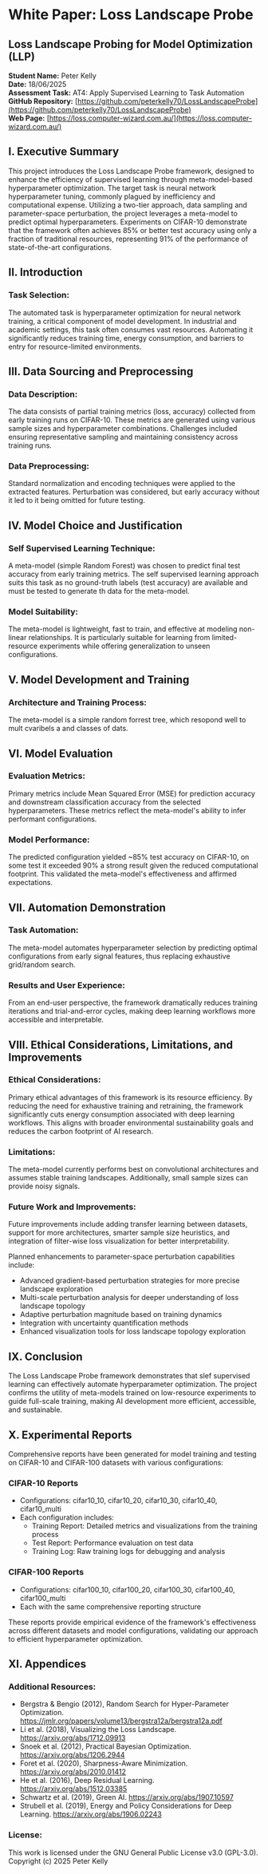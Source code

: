 # White Paper: Loss Landscape Probe

## Loss Landscape Probing for Model Optimization (LLP)

**Student Name:** Peter Kelly  
**Date:** 18/06/2025  
**Assessment Task:** AT4: Apply Supervised Learning to Task Automation  
**GitHub Repository:** [https://github.com/peterkelly70/LossLandscapeProbe](https://github.com/peterkelly70/LossLandscapeProbe)  
**Web Page:** [https://loss.computer-wizard.com.au/](https://loss.computer-wizard.com.au/)

## I. Executive Summary

This project introduces the Loss Landscape Probe framework, designed to enhance the efficiency of supervised learning through meta-model-based hyperparameter optimization. The target task is neural network hyperparameter tuning, commonly plagued by inefficiency and computational expense. Utilizing a two-tier approach, data sampling and parameter-space perturbation, the project leverages a meta-model to predict optimal hyperparameters. Experiments on CIFAR-10 demonstrate that the framework often achieves 85% or better test accuracy using only a fraction of traditional resources, representing 91% of the performance of state-of-the-art configurations.

## II. Introduction

### Task Selection:
The automated task is hyperparameter optimization for neural network training, a critical component of model development. In industrial and academic settings, this task often consumes vast resources. Automating it significantly reduces training time, energy consumption, and barriers to entry for resource-limited environments.

## III. Data Sourcing and Preprocessing

### Data Description:
The data consists of partial training metrics (loss, accuracy) collected from early training runs on CIFAR-10. These metrics are generated using various sample sizes and hyperparameter combinations. Challenges included ensuring representative sampling and maintaining consistency across training runs.

### Data Preprocessing:
Standard normalization and encoding techniques were applied to the extracted features. Perturbation was considered, but early accuracy without it led to it being omitted for future testing.

## IV. Model Choice and Justification

### Self Supervised Learning Technique:
A meta-model (simple Random Forest) was chosen to predict final test accuracy from early training metrics. The self supervised learning approach suits this task as no ground-truth labels (test accuracy) are available and must be tested to generate th data for the meta-model.

### Model Suitability:
The meta-model is lightweight, fast to train, and effective at modeling non-linear relationships. It is particularly suitable for learning from limited-resource experiments while offering generalization to unseen configurations.

## V. Model Development and Training

### Architecture and Training Process:
The meta-model is a simple random forrest tree, which resopond well to mult cvaribels a and classes of dats.

## VI. Model Evaluation

### Evaluation Metrics:
Primary metrics include Mean Squared Error (MSE) for prediction accuracy and downstream classification accuracy from the selected hyperparameters. These metrics reflect the meta-model's ability to infer performant configurations.

### Model Performance:
The predicted configuration yielded ~85% test accuracy on CIFAR-10, on some test it exceeded 90% a strong result given the reduced computational footprint. This validated the meta-model's effectiveness and affirmed expectations.

## VII. Automation Demonstration

### Task Automation:
The meta-model automates hyperparameter selection by predicting optimal configurations from early signal features, thus replacing exhaustive grid/random search.

### Results and User Experience:
From an end-user perspective, the framework dramatically reduces training iterations and trial-and-error cycles, making deep learning workflows more accessible and interpretable.

## VIII. Ethical Considerations, Limitations, and Improvements

### Ethical Considerations:
Primary ethical advantages of this framework is its resource efficiency. By reducing the need for exhaustive training and retraining, the framework significantly cuts energy consumption associated with deep learning workflows. This aligns with broader environmental sustainability goals and reduces the carbon footprint of AI research.

### Limitations:
The meta-model currently performs best on convolutional architectures and assumes stable training landscapes. Additionally, small sample sizes can provide noisy signals.

### Future Work and Improvements:
Future improvements include adding transfer learning between datasets, support for more architectures, smarter sample size heuristics, and integration of filter-wise loss visualization for better interpretability.

Planned enhancements to parameter-space perturbation capabilities include:
- Advanced gradient-based perturbation strategies for more precise landscape exploration
- Multi-scale perturbation analysis for deeper understanding of loss landscape topology
- Adaptive perturbation magnitude based on training dynamics
- Integration with uncertainty quantification methods
- Enhanced visualization tools for loss landscape topology exploration

## IX. Conclusion

The Loss Landscape Probe framework demonstrates that slef supervised learning can effectively automate hyperparameter optimization. The project confirms the utility of meta-models trained on low-resource experiments to guide full-scale training, making AI development more efficient, accessible, and sustainable.

## X. Experimental Reports

Comprehensive reports have been generated for model training and testing on CIFAR-10 and CIFAR-100 datasets with various configurations:

### CIFAR-10 Reports
- Configurations: cifar10_10, cifar10_20, cifar10_30, cifar10_40, cifar10_multi
- Each configuration includes:
  - Training Report: Detailed metrics and visualizations from the training process
  - Test Report: Performance evaluation on test data
  - Training Log: Raw training logs for debugging and analysis

### CIFAR-100 Reports
- Configurations: cifar100_10, cifar100_20, cifar100_30, cifar100_40, cifar100_multi
- Each with the same comprehensive reporting structure

These reports provide empirical evidence of the framework's effectiveness across different datasets and model configurations, validating our approach to efficient hyperparameter optimization.

## XI. Appendices

### Additional Resources:

* Bergstra & Bengio (2012), Random Search for Hyper-Parameter Optimization. https://jmlr.org/papers/volume13/bergstra12a/bergstra12a.pdf
* Li et al. (2018), Visualizing the Loss Landscape. https://arxiv.org/abs/1712.09913
* Snoek et al. (2012), Practical Bayesian Optimization. https://arxiv.org/abs/1206.2944
* Foret et al. (2020), Sharpness-Aware Minimization. https://arxiv.org/abs/2010.01412
* He et al. (2016), Deep Residual Learning. https://arxiv.org/abs/1512.03385
* Schwartz et al. (2019), Green AI. https://arxiv.org/abs/1907.10597
* Strubell et al. (2019), Energy and Policy Considerations for Deep Learning. https://arxiv.org/abs/1906.02243

### License:
This work is licensed under the GNU General Public License v3.0 (GPL-3.0).
Copyright (c) 2025 Peter Kelly
